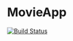 MovieApp
========
[![Build Status](https://travis-ci.org/dilipvinu/MovieApp.svg?branch=master)](https://travis-ci.org/dilipvinu/MovieApp)
